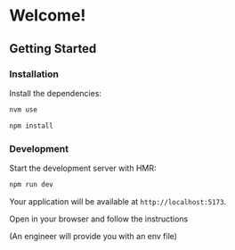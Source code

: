 # Welcome!

## Getting Started

### Installation

Install the dependencies:

```bash
nvm use
```

```bash
npm install
```

### Development

Start the development server with HMR:

```bash
npm run dev
```

Your application will be available at `http://localhost:5173`.

Open in your browser and follow the instructions

(An engineer will provide you with an env file)
